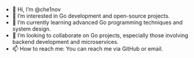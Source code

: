 - 👋 Hi, I’m @che1nov
- 👀 I’m interested in Go development and open-source projects.
- 🌱 I’m currently learning advanced Go programming techniques and system design.
- 💞️ I’m looking to collaborate on Go projects, especially those involving backend development and microservices.
- 📫 How to reach me: You can reach me via GitHub or email.
